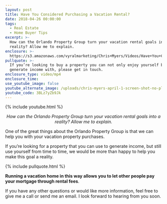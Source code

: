 ```yaml
---
layout: post
title: Have You Considered Purchasing a Vacation Rental?
date: 2018-04-26 00:00:00
tags:
  - Real Estate
  - Home Buyer Tips
excerpt: >-
  How can the Orlando Property Group turn your vacation rental goals into a
  reality? Allow me to explain.
enclosure: >-
  https://s3.amazonaws.com/vyralmarketing/Chris+Myers/Videos/Have+You+Considered+Purchasing+a+Vacation+Rental%253F.mp4
pullquote: >-
  If you’re looking to buy a property you can not only enjoy yourself but also
  generate income with, please get in touch.
enclosure_type: video/mp4
enclosure_time:
use_youtube_image: false
youtube_alternate_image: /uploads/chris-myers-april-1-screen-shot-no-play.jpg
youtube_code: 3BLz7yZb9Jk
---
```


{% include youtube.html %}

<center><em>How can the Orlando Property Group turn your vacation rental goals into a reality? Allow me to explain.</em></center>

One of the great things about the Orlando Property Group is that we can help you with your vacation property purchases.

If you’re looking for a property that you can use to generate income, but still use yourself from time to time, we would be more than happy to help you make this goal a reality.

{% include pullquote.html %}

**Running a vacation home in this way allows you to let other people pay your mortgage through rental fees**.

If you have any other questions or would like more information, feel free to give me a call or send me an email. I look forward to hearing from you soon.